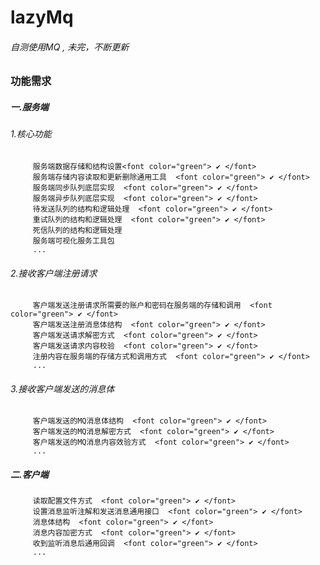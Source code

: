 # lazyMq  
###### 自测使用MQ , 未完，不断更新  
  
### 功能需求  
##### 一.服务端  
###### 1.核心功能  
		 服务端数据存储和结构设置<font color="green"> ✔ </font>  
		 服务端存储内容读取和更新删除通用工具  <font color="green"> ✔ </font>  
		 服务端同步队列底层实现  <font color="green"> ✔ </font>  
		 服务端异步队列底层实现  <font color="green"> ✔ </font>  
		 待发送队列的结构和逻辑处理  <font color="green"> ✔ </font>  
		 重试队列的结构和逻辑处理  <font color="green"> ✔ </font>  
		 死信队列的结构和逻辑处理  
		 服务端可视化服务工具包  
		 ...
###### 2.接收客户端注册请求  
		 客户端发送注册请求所需要的账户和密码在服务端的存储和调用  <font color="green"> ✔ </font>  
		 客户端发送注册消息体结构  <font color="green"> ✔ </font>  
		 客户端发送请求解密方式  <font color="green"> ✔ </font>  
		 客户端发送请求内容校验  <font color="green"> ✔ </font>  
		 注册内容在服务端的存储方式和调用方式  <font color="green"> ✔ </font>  
		 ...  
###### 3.接收客户端发送的消息体  
		 客户端发送的MQ消息体结构  <font color="green"> ✔ </font>  
		 客户端发送的MQ消息解密方式  <font color="green"> ✔ </font>  
		 客户端发送的MQ消息内容效验方式  <font color="green"> ✔ </font>  
		 ...  
##### 二.客户端  
		 读取配置文件方式  <font color="green"> ✔ </font>  
		 设置消息监听注解和发送消息通用接口  <font color="green"> ✔ </font>  
		 消息体结构  <font color="green"> ✔ </font>  
		 消息内容加密方式  <font color="green"> ✔ </font>  
		 收到监听消息后通用回调  <font color="green"> ✔ </font>  
		 ...  
  
